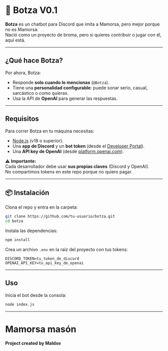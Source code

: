 # 🤖 Botza V0.1

**Botza** es un chatbot para Discord que imita a Mamorsa, pero mejor porque no es Mamorsa.  
Nació como un proyecto de broma, pero si quieres contribuir o jugar con él, aquí está.

---

## ¿Qué hace Botza?

Por ahora, Botza:
- Responde **solo cuando lo mencionas** (`@Botza`).  
- Tiene una **personalidad configurable**: puede sonar serio, casual, sarcástico o como quieras.  
- Usa la API de **OpenAI** para generar las respuestas.  

---

## Requisitos

Para correr Botza en tu máquina necesitas:

- [Node.js](https://nodejs.org) (v18 o superior).  
- Una **app de Discord** y un **bot token** (desde el [Developer Portal](https://discord.com/developers/applications)).  
- Una **API key de OpenAI** (desde [platform.openai.com](https://platform.openai.com/)).  

⚠️ **Importante:**  
Cada desarrollador debe usar **sus propias claves** (Discord y OpenAI).  
No compartimos tokens en este repo porque no quiero pagar.

---

## 📦 Instalación

Clona el repo y entra en la carpeta:

```bash
git clone https://github.com/tu-usuario/botza.git
cd botza
```

Instala las dependencias:

```bash
npm install
```


Crea un archivo `.env` en la raíz del proyecto con tus tokens:
```env
DISCORD_TOKEN=tu_token_de_discord
OPENAI_API_KEY=tu_api_key_de_openai
```

---

## Uso

Inicia el bot desde la consola:

```bash
node index.js
```
---

# Mamorsa masón
**Project created by Maldxe**
